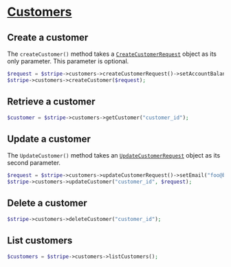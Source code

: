# [Customers](https://github.com/jlinn/stripe-api-php/blob/master/src/Api/Customers.php)
## Create a customer
The `createCustomer()` method takes a [`CreateCustomerRequest`](https://github.com/jlinn/stripe-api-php/blob/master/src/Request/Customers/CreateCustomerRequest.php) object as its only parameter. This parameter is optional.
```php
$request = $stripe->customers->createCustomerRequest()->setAccountBalance(-500);
$stripe->customers->createCustomer($request);
```

## Retrieve a customer
```php
$customer = $stripe->customers->getCustomer("customer_id");
```

## Update a customer
The `UpdateCustomer()` method takes an [`UpdateCustomerRequest`](https://github.com/jlinn/stripe-api-php/blob/master/src/Request/Customers/UpdateCustomerRequest.php) object as its second parameter.
```php
$request = $stripe->customers->updateCustomerRequest()->setEmail("foo@bar.com");
$stripe->customers->updateCustomer("customer_id", $request);
```

## Delete a customer
```php
$stripe->customers->deleteCustomer("customer_id");
```

## List customers
```php
$customers = $stripe->customers->listCustomers();
```
